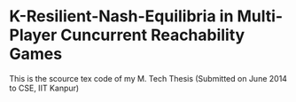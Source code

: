 # K-Resilient-Nash-Equilibria in Multi-Player Cuncurrent Reachability Games

This is the scource tex code of my M. Tech Thesis (Submitted on June 2014 to CSE, IIT Kanpur)
